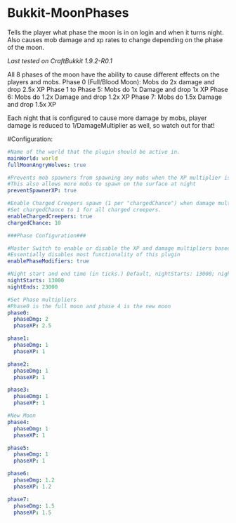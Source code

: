 # Bukkit-MoonPhases
Tells the player what phase the moon is in on login and when it turns night. Also causes mob damage and xp rates to change depending on the phase of the moon.

*Last tested on CraftBukkit 1.9.2-R0.1*

All 8 phases of the moon have the ability to cause different effects on the players and mobs.
Phase 0 (Full/Blood Moon): Mobs do 2x damage and drop 2.5x XP
Phase 1 to Phase 5: Mobs do 1x Damage and drop 1x XP
Phase 6: Mobs do 1.2x Damage and drop 1.2x XP
Phase 7: Mobs do 1.5x Damage and drop 1.5x XP

Each night that is configured to cause more damage by mobs, player damage is reduced to 1/DamageMultiplier as well, so watch out for that!

#Configuration:
```yml
#Name of the world that the plugin should be active in.
mainWorld: world
fullMoonAngryWolves: true

#Prevents mob spawners from spawning any mobs when the XP multiplier is greater than 1.
#This also allows more mobs to spawn on the surface at night
preventSpawnerXP: true

#Enable Charged Creepers spawn (1 per "chargedChance") when damage multiplier is greater than 1.
#Set chargedChance to 1 for all charged creepers.
enableChargedCreepers: true
chargedChance: 10

###Phase Configuration###

#Master Switch to enable or disable the XP and damage multipliers based on the phase of the moon.
#Essentially disables most functionality of this plugin
enablePhaseModifiers: true

#Night start and end time (in ticks.) Default, nightStarts: 13000; nightEnds: 23000) Must be in the range of [0,24000]
nightStarts: 13000
nightEnds: 23000

#Set Phase multipliers
#Phase0 is the full moon and phase 4 is the new moon
phase0:
  phaseDmg: 2
  phaseXP: 2.5

phase1:
  phaseDmg: 1
  phaseXP: 1

phase2:
  phaseDmg: 1
  phaseXP: 1

phase3:
  phaseDmg: 1
  phaseXP: 1

#New Moon
phase4:
  phaseDmg: 1
  phaseXP: 1

phase5:
  phaseDmg: 1
  phaseXP: 1

phase6:
  phaseDmg: 1.2
  phaseXP: 1.2

phase7:
  phaseDmg: 1.5
  phaseXP: 1.5
```
